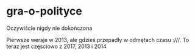 # gra-o-polityce
Oczywiście nigdy nie dokończona

Pierwsze wersje w 2013, ale gdzieś przepadły w odmętach czasu :///. To teraz jest częsciowo z 2017, 2013 i 2014
